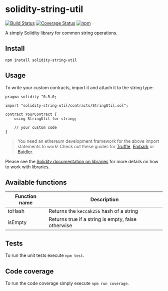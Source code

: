 # solidity-string-util

[![Build Status](https://travis-ci.org/IoBuilders/solidity-string-util.svg?branch=master)](https://travis-ci.org/IoBuilders/solidity-string-util)
[![Coverage Status](https://coveralls.io/repos/github/IoBuilders/solidity-string-util/badge.svg?branch=master)](https://coveralls.io/github/IoBuilders/solidity-string-util?branch=master)
[![npm](https://img.shields.io/npm/v/solidity-string-util.svg)](https://www.npmjs.com/package/solidity-string-util)

A simply Solidity library for common string operations.

## Install

```
npm install solidity-string-util
```

## Usage

To write your custom contracts, import it and attach it to the string type:

```solidity
pragma solidity ^0.5.0;

import "solidity-string-util/contracts/StringUtil.sol";

contract YourContract {
    using StringUtil for string;

    // your custom code
}
```

> You need an ethereum development framework for the above import statements to work! Check out these guides for [Truffle], [Embark] or [Buidler].

Please see the [Solidity documentation on libraries](https://solidity.readthedocs.io/en/v0.5.13/contracts.html#using-for) for more details on how to work with libraries.

## Available functions

| Function name | Description                                        |
| ------------- | -------------------------------------------------- |
| toHash        | Returns the `keccak256` hash of a string           |
| isEmpty       | Returns true if a string is empty, false otherwise |

## Tests

To run the unit tests execute `npm test`.

## Code coverage

To run the code coverage simply execute `npm run coverage`.

[Truffle]: https://truffleframework.com/docs/truffle/quickstart
[Embark]: https://embark.status.im/docs/quick_start.html
[Buidler]: https://buidler.dev/guides/#getting-started
